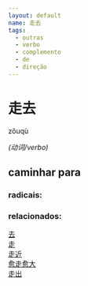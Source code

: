 ```yaml
--- 
layout: default
name: 走去 
tags: 
  - outras
  - verbo
  - complemento
  - de
  - direção
--- 
```

# 走去 
zǒuqù  
 
*(动词/verbo)*  
## caminhar para 
### radicais: 
### relacionados: 
[去](/zhengshidu/hsk1/去)  
[走](/zhengshidu/hsk1/走)  
[走近](/zhengshidu/hsk7-9/走近)  
[愈走愈大](/zhengshidu/outras/愈走愈大)  
[走出](/zhengshidu/outras/走出)  
